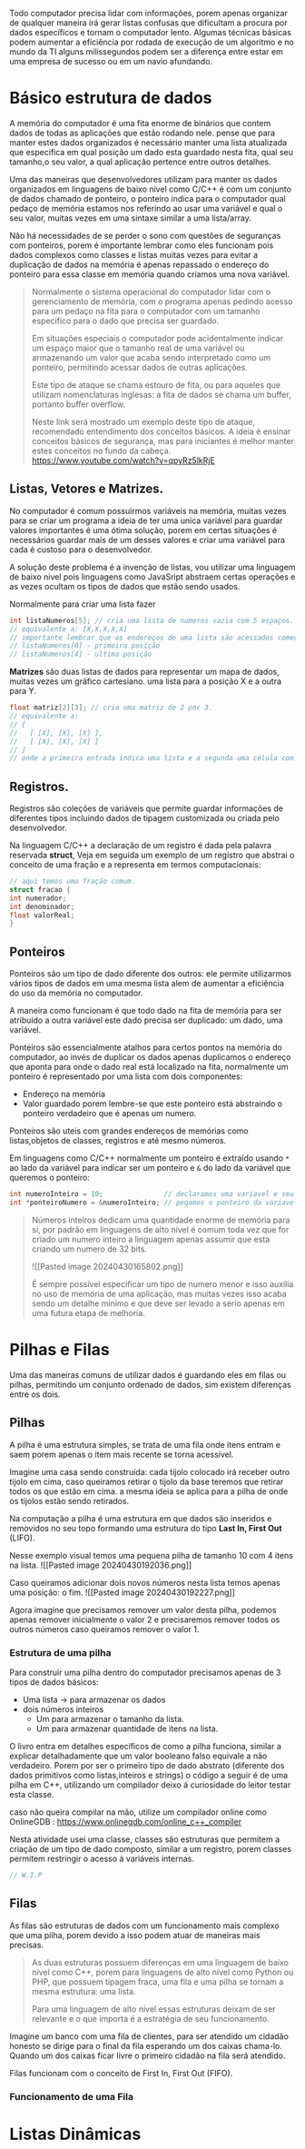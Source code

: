 
Todo computador precisa lidar com informações, porem apenas organizar de qualquer maneira irá gerar listas confusas que dificultam a procura por dados específicos e tornam o computador lento. Algumas técnicas básicas podem aumentar a eficiência por rodada de execução de um algoritmo e no mundo da TI alguns milissegundos podem ser a diferença entre estar em uma empresa de sucesso ou em um navio afundando.

# Básico estrutura de dados
A memória do computador é uma fita enorme de binários que contem dados de todas as aplicações que estão rodando nele. pense que para manter estes dados organizados é necessário manter uma lista atualizada que especifica em qual posição um dado esta guardado nesta fita, qual seu tamanho,o seu valor, a qual aplicação pertence entre outros detalhes.

Uma das maneiras que desenvolvedores utilizam para manter os dados organizados em linguagens de baixo nível como C/C++ é com um conjunto de dados chamado de ponteiro, o ponteiro indica para o computador qual pedaço de memória estamos nos referindo ao usar uma variável e qual o seu valor, muitas vezes em uma sintaxe similar a uma lista/array.

Não há necessidades de se perder o sono com questões de seguranças com ponteiros, porem é importante lembrar como eles funcionam pois dados complexos como classes e listas muitas vezes para evitar a duplicação de dados na memória é apenas repassado o endereço do ponteiro para essa classe em memória quando criamos uma nova variável.

> Normalmente o sistema operacional do computador lidar com o gerenciamento de memória, com o programa apenas pedindo acesso para um pedaço na fita para o computador com um tamanho especifico para o dado que precisa ser guardado.
>
> Em situações especiais o computador pode acidentalmente indicar um espaço maior que o tamanho real de uma variável ou armazenando um valor que acaba sendo interpretado como um ponteiro, permitindo acessar dados de outras aplicações.
>
> Este tipo de ataque se chama estouro de fita, ou para aqueles que utilizam nomenclaturas inglesas: a fita de dados se chama um buffer, portanto buffer overflow.
> 
> Neste link será mostrado um exemplo deste tipo de ataque, recomendado entendimento dos conceitos básicos. A ideia é ensinar conceitos básicos de segurança, mas para iniciantes é melhor manter estes conceitos no fundo da cabeça.
> https://www.youtube.com/watch?v=qpyRz5lkRjE

## Listas, Vetores e Matrizes.

No computador é comum possuirmos variáveis na memória, muitas vezes para se criar um programa a ideia de ter uma unica variável para guardar valores importantes é uma ótima solução, porem em certas situações é necessários guardar mais de um desses valores e criar uma variável para cada é custoso para o desenvolvedor.

A solução deste problema é a invenção de listas, vou utilizar uma linguagem de baixo nivel pois linguagens como JavaSript abstraem certas operações e as vezes ocultam os tipos de dados que estão sendo usados.

Normalmente para criar uma lista fazer
```cpp
int listaNumeros[5]; // cria uma lista de numeros vazia com 5 espaços.
// equivalente a: [X,X,X,X,X]
// importante lembrar que os endereços de uma lista são acessados começando pelo 0:
// listaNumeros[0] - primeira posição
// listaNumeros[4] - ultima posição
```

**Matrizes** são duas listas de dados para representar um mapa de dados, muitas vezes um gráfico cartesiano. uma lista para a posição X e a outra para Y.

```cpp
float matriz[2][3]; // cria uma matriz de 2 por 3.
// equivalente a: 
// [ 
//   [ [X], [X], [X] ],
//   [ [X], [X], [X] ]
// ]
// onde a primeira entrada indica uma lista e a segunda uma célula com dado.
```

## Registros.

Registros são coleções de variáveis que permite guardar informações de diferentes tipos incluindo dados de tipagem customizada ou criada pelo desenvolvedor. 

Na linguagem C/C++ a declaração de um registro é dada pela palavra reservada **struct**, Veja em seguida um exemplo de um registro que abstrai o conceito de uma fração e a representa em termos computacionais:

```cpp
// aqui temos uma fração comum.
struct fracao {
int numerador;
int denominador;
float valorReal;
}
```

## Ponteiros

Ponteiros são um tipo de dado diferente dos outros: ele permite utilizarmos vários tipos de dados em uma mesma lista alem de aumentar a eficiência do uso da memória no computador.

A maneira como funcionam é que todo dado na fita de memória para ser atribuído a outra variável este dado precisa ser duplicado: um dado, uma variável.

Ponteiros são essencialmente atalhos para certos pontos na memória do computador, ao invés de duplicar os dados apenas duplicamos o endereço que aponta para onde o dado real está localizado na fita, normalmente um ponteiro é representado por uma lista com dois componentes: 
- Endereço na memória
- Valor guardado
porem lembre-se que este ponteiro está abstraindo o ponteiro verdadeiro que é apenas um numero.

Ponteiros são uteis com grandes endereços de memórias como listas,objetos de classes, registros e até mesmo números.

Em linguagens como C/C++ normalmente um ponteiro é extraído usando ``*`` ao lado da variável para indicar ser um ponteiro e ``&`` do lado da variável que queremos o ponteiro:
```cpp
int numeroInteiro = 10;               // declaramos uma variavel e seu valor.
int *ponteiroNumero = &numeroInteiro; // pegamos o ponteiro da variavel original 
```

> 
> Números inteiros dedicam uma quantidade enorme de memória para si, por padrão em linguagens de alto nível é comum toda vez que for criado um numero inteiro a linguagem apenas assumir que esta criando um numero de 32 bits.
> 
> ![[Pasted image 20240430165802.png]]
>
>É sempre possível especificar um tipo de numero menor e isso auxilia no uso de memória de uma aplicação, mas muitas vezes isso acaba sendo um detalhe minimo e que deve ser levado a sério apenas em uma futura etapa de melhoria.
>



# Pilhas e Filas

Uma das maneiras comuns de utilizar dados é guardando eles em filas ou pilhas, permitindo um conjunto ordenado de dados, sim existem diferenças entre os dois.

## Pilhas

A pilha é uma estrutura simples, se trata de uma fila onde itens entram e saem porem apenas o item mais recente se torna acessível.

Imagine uma casa sendo construída: cada tijolo colocado irá receber outro tijolo em cima, caso queiramos retirar o tijolo da base teremos que retirar todos os que estão em cima. a mesma ideia se aplica para a pilha de onde os tijolos estão sendo retirados.

Na computação a pilha é uma estrutura em que dados são inseridos e removidos no seu topo formando uma estrutura do tipo **Last In, First Out** (LIFO).

Nesse exemplo visual temos uma pequena pilha de tamanho 10 com 4 itens na lista.
![[Pasted image 20240430192036.png]]

Caso queiramos adicionar dois novos números nesta lista temos apenas uma posição: o fim.
![[Pasted image 20240430192227.png]]

Agora imagine que precisamos remover um valor desta pilha, podemos apenas remover inicialmente o valor 2 e precisaremos remover todos os outros números caso queiramos remover o valor 1.

### Estrutura de uma pilha

Para construir uma pilha dentro do computador precisamos apenas de 3 tipos de dados básicos: 
- Uma lista -> para armazenar os dados
- dois números inteiros 
	- Um para armazenar o tamanho da lista.
	- Um para armazenar quantidade de itens na lista.

O livro entra em detalhes específicos de como a pilha funciona, similar a explicar detalhadamente que um valor booleano falso equivale a não verdadeiro. Porem por ser o primeiro tipo de dado abstrato (diferente dos dados primitivos como listas,inteiros e strings) o código a seguir é de uma pilha em C++, utilizando um compilador deixo á curiosidade do leitor testar esta classe.

caso não queira compilar na mão, utilize um compilador online como OnlineGDB : https://www.onlinegdb.com/online_c++_compiler

Nesta atividade usei uma classe, classes são estruturas que permitem a criação de um tipo de dado composto, similar a um registro, porem classes permitem restringir o acesso á variáveis internas.

```cpp
// W.I.P
```


## Filas

As filas são estruturas de dados com um funcionamento mais complexo que uma pilha, porem devido a isso podem atuar de maneiras mais precisas.

> As duas estruturas possuem diferenças em uma linguagem de baixo nível como C++, porem para linguagens de alto nível como Python ou PHP, que possuem tipagem fraca, uma fila e uma pilha se tornam a mesma estrutura: uma lista.
>
> Para uma linguagem de alto nível essas estruturas deixam de ser relevante e o que importa é a estratégia de seu funcionamento.

Imagine um banco com uma fila de clientes, para ser atendido um cidadão honesto se dirige para o final da fila esperando um dos caixas chama-lo. Quando um dos caixas ficar livre o primeiro cidadão na fila será atendido.

Filas funcionam com o conceito de First In, First Out (FIFO).

### Funcionamento de uma Fila

# Listas Dinâmicas